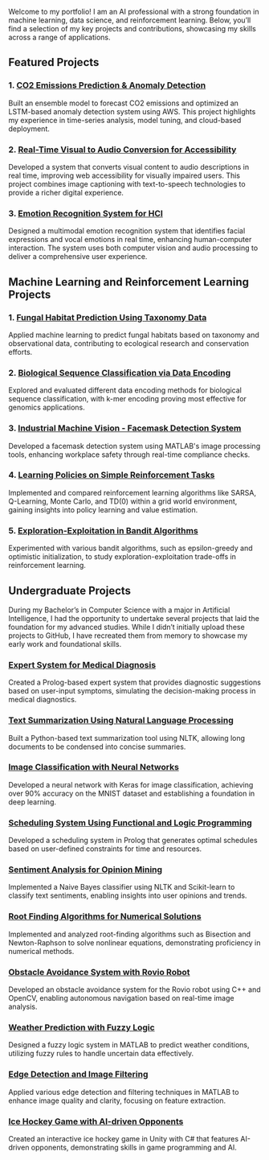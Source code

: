 Welcome to my portfolio! I am an AI professional with a strong foundation in machine learning, data science, and reinforcement learning. Below, you’ll find a selection of my key projects and contributions, showcasing my skills across a range of applications.

## Featured Projects

### 1. [CO2 Emissions Prediction & Anomaly Detection](CO2_Emissions.md)
Built an ensemble model to forecast CO2 emissions and optimized an LSTM-based anomaly detection system using AWS. This project highlights my experience in time-series analysis, model tuning, and cloud-based deployment.

### 2. [Real-Time Visual to Audio Conversion for Accessibility](Visual_to_Audio.md)
Developed a system that converts visual content to audio descriptions in real time, improving web accessibility for visually impaired users. This project combines image captioning with text-to-speech technologies to provide a richer digital experience.

### 3. [Emotion Recognition System for HCI](Emotion_Recognition.md)
Designed a multimodal emotion recognition system that identifies facial expressions and vocal emotions in real time, enhancing human-computer interaction. The system uses both computer vision and audio processing to deliver a comprehensive user experience.

## Machine Learning and Reinforcement Learning Projects

### 1. [Fungal Habitat Prediction Using Taxonomy Data](Fungal_Habitat_Prediction.md)
Applied machine learning to predict fungal habitats based on taxonomy and observational data, contributing to ecological research and conservation efforts.

### 2. [Biological Sequence Classification via Data Encoding](Biological_Sequence_Classification.md)
Explored and evaluated different data encoding methods for biological sequence classification, with k-mer encoding proving most effective for genomics applications.

### 3. [Industrial Machine Vision - Facemask Detection System](Facemask_Detection.md)
Developed a facemask detection system using MATLAB's image processing tools, enhancing workplace safety through real-time compliance checks.

### 4. [Learning Policies on Simple Reinforcement Tasks](Reinforcement_Policies.md)
Implemented and compared reinforcement learning algorithms like SARSA, Q-Learning, Monte Carlo, and TD(0) within a grid world environment, gaining insights into policy learning and value estimation.

### 5. [Exploration-Exploitation in Bandit Algorithms](Simple_Bandit_Algorithms.md)
Experimented with various bandit algorithms, such as epsilon-greedy and optimistic initialization, to study exploration-exploitation trade-offs in reinforcement learning.

## Undergraduate Projects

During my Bachelor’s in Computer Science with a major in Artificial Intelligence, I had the opportunity to undertake several projects that laid the foundation for my advanced studies. While I didn’t initially upload these projects to GitHub, I have recreated them from memory to showcase my early work and foundational skills.

### [Expert System for Medical Diagnosis](Medical_Expert_System.md)
Created a Prolog-based expert system that provides diagnostic suggestions based on user-input symptoms, simulating the decision-making process in medical diagnostics.

### [Text Summarization Using Natural Language Processing](Text_Summarization.md)
Built a Python-based text summarization tool using NLTK, allowing long documents to be condensed into concise summaries.

### [Image Classification with Neural Networks](Image_Classification.md)
Developed a neural network with Keras for image classification, achieving over 90% accuracy on the MNIST dataset and establishing a foundation in deep learning.

### [Scheduling System Using Functional and Logic Programming](Scheduling_System.md)
Developed a scheduling system in Prolog that generates optimal schedules based on user-defined constraints for time and resources.

### [Sentiment Analysis for Opinion Mining](Sentiment_Analysis.md)
Implemented a Naive Bayes classifier using NLTK and Scikit-learn to classify text sentiments, enabling insights into user opinions and trends.

### [Root Finding Algorithms for Numerical Solutions](Root_Finding_Algorithms.md)
Implemented and analyzed root-finding algorithms such as Bisection and Newton-Raphson to solve nonlinear equations, demonstrating proficiency in numerical methods.

### [Obstacle Avoidance System with Rovio Robot](Obstacle_Avoidance_Rovio.md)
Developed an obstacle avoidance system for the Rovio robot using C++ and OpenCV, enabling autonomous navigation based on real-time image analysis.

### [Weather Prediction with Fuzzy Logic](Fuzzy_Logic_Weather_Prediction.md)
Designed a fuzzy logic system in MATLAB to predict weather conditions, utilizing fuzzy rules to handle uncertain data effectively.

### [Edge Detection and Image Filtering](Edge_Detection.md)
Applied various edge detection and filtering techniques in MATLAB to enhance image quality and clarity, focusing on feature extraction.

### [Ice Hockey Game with AI-driven Opponents](Ice_Hockey_Game.md)
Created an interactive ice hockey game in Unity with C# that features AI-driven opponents, demonstrating skills in game programming and AI.
